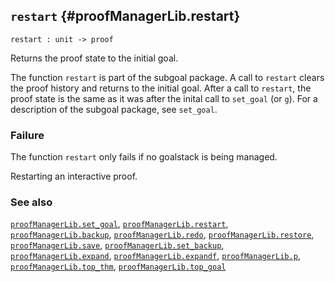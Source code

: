 ## `restart` {#proofManagerLib.restart}


```
restart : unit -> proof
```



Returns the proof state to the initial goal.


The function `restart` is part of the subgoal package. A call to `restart`
clears the proof history and returns to the initial goal. After a call to
`restart`, the proof state is the same as it was after the inital call to
`set_goal` (or `g`). For a description of the subgoal package, see `set_goal`.

### Failure

The function `restart` only fails if no goalstack is being managed.


Restarting an interactive proof.

### See also

[`proofManagerLib.set_goal`](#proofManagerLib.set_goal), [`proofManagerLib.restart`](#proofManagerLib.restart), [`proofManagerLib.backup`](#proofManagerLib.backup), [`proofManagerLib.redo`](#proofManagerLib.redo), [`proofManagerLib.restore`](#proofManagerLib.restore), [`proofManagerLib.save`](#proofManagerLib.save), [`proofManagerLib.set_backup`](#proofManagerLib.set_backup), [`proofManagerLib.expand`](#proofManagerLib.expand), [`proofManagerLib.expandf`](#proofManagerLib.expandf), [`proofManagerLib.p`](#proofManagerLib.p), [`proofManagerLib.top_thm`](#proofManagerLib.top_thm), [`proofManagerLib.top_goal`](#proofManagerLib.top_goal)

